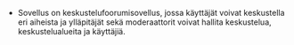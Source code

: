 - Sovellus on keskustelufoorumisovellus, jossa käyttäjät voivat keskustella eri aiheista ja ylläpitäjät sekä moderaattorit voivat hallita keskustelua, keskustelualueita ja käyttäjiä.